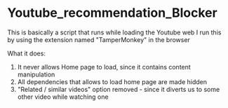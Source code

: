 # Youtube_recommendation_Blocker
This is basically a script that runs while loading the Youtube web
I run this by using the extension named "TamperMonkey" in the browser


What it does:
  1. It never allows Home page to load, since it contains content manipulation
  2. All dependencies that allows to load home page are made hidden
  3. "Related / similar videos" option removed - since it diverts us to some other video while watching one
